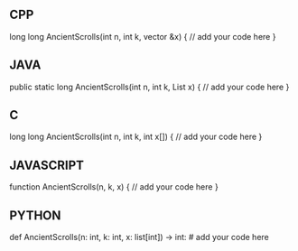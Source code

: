 ## CPP

long long AncientScrolls(int n, int k, vector<int> &x) {
    // add your code here
}

## JAVA

public static long AncientScrolls(int n, int k, List<Integer> x) {
    // add your code here
}

## C

long long AncientScrolls(int n, int k, int x[]) {
    // add your code here
}

## JAVASCRIPT

function AncientScrolls(n, k, x) {
    // add your code here
}

## PYTHON

def AncientScrolls(n: int, k: int, x: list[int]) -> int:
    # add your code here